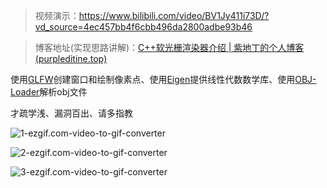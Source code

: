 > 视频演示：https://www.bilibili.com/video/BV1Jy411i73D/?vd_source=4ec457bb4f6cbb496da2800adbe93b46

> 博客地址(实现思路讲解)：[C++软光栅渲染器介绍 | 紫地丁的个人博客 (purpleditine.top)](https://purpleditine.top/2024/07/14/C++软光栅渲染器介绍/)

使用[GLFW](https://www.glfw.org/)创建窗口和绘制像素点、使用[Eigen](https://eigen.tuxfamily.org/index.php?title=Main_Page)提供线性代数数学库、使用[OBJ-Loader](https://github.com/Bly7/OBJ-Loader)解析obj文件

才疏学浅、漏洞百出、请多指教

![1-ezgif.com-video-to-gif-converter](https://tuchuange.oss-cn-beijing.aliyuncs.com/img/1-ezgif.com-video-to-gif-converter.gif)

![2-ezgif.com-video-to-gif-converter](https://tuchuange.oss-cn-beijing.aliyuncs.com/img/2-ezgif.com-video-to-gif-converter.gif)

![3-ezgif.com-video-to-gif-converter](https://tuchuange.oss-cn-beijing.aliyuncs.com/img/3-ezgif.com-video-to-gif-converter.gif)
